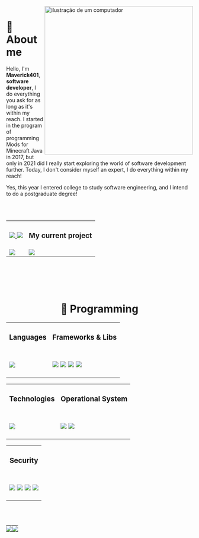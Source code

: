 <img src="https://raw.githubusercontent.com/MicaelliMedeiros/micaellimedeiros/master/image/computer-illustration.png" alt="ilustração de um computador" min-width="400px" max-width="400px" width="400px" align="right">
<h1>
  💠 About me
</h1>
<p align=left>
  Hello, I'm <strong>Maverick401</strong>, <strong>software developer</strong>, I do everything you ask for as long as it's within my reach. I started in the program of programming Mods for Minecraft Java in 2017, but only in 2021 did I really start exploring the world of software development further. Today, I don't consider myself an expert, I do everything within my reach!
</p>
<p align=left>
  Yes, this year I entered college to study software engineering, and I intend to do a postgraduate degree!
</p>
<br><br>



<div align=center>
  <table>
    <tr>
      <td>
        <h3 align=center>
          <a href="https://discord.com/users/461618792464646145" target="_blank">
            <img src="https://img.shields.io/badge/Discord-%235865F2.svg?style=for-the-badge&logo=discord&logoColor=white">
          </a>
          <a href="https://instagram.com/theswcy" target="_blank">
            <img src="https://img.shields.io/badge/Instagram-%23E4405F.svg?style=for-the-badge&logo=Instagram&logoColor=white">
          </a>
        </h3>
      </td>
      <td>
        <h3 align=center>My current project</h3>
      </td>
    </td>
    <tr>
      <td>
        <a href="https://discord.com/users/461618792464646145"><img src="https://lanyard.cnrad.dev/api/461618792464646145?bg=&theme=dark&showDisplayName=true" /></a>
      </td>
      <td>
      <a href="https://github.com/theswcy/rezet-sharp">
        <img align="center" src="https://github-readme-stats.vercel.app/api/pin/?username=theswcy&repo=rezet&show_icons=true&bg_color=0D1117,7e67ff,0D1117&text_color=0D1117&icon_color=0D1117&title_color=ffffff&count_private=false&hide_border=false&hide_title=false" />
      </a>
    </td>
    </tr>
  </table>
</div>
<br><br><br><br>



<h1 align=center>
  🧪 Programming
</h1>
<table align=center>
  <tr>
    <td>
      <h3 align=center>
        Languages
      </h3>
    </td>
    <td>
      <h3 align=center>
        Frameworks & Libs
      </h3>
    </td>
  </tr>
  <tr>
    <td>
      <h3>
        <img src="https://skillicons.dev/icons?i=cs,cpp,rust,java">
      </h3>
    </td>
    <td>
      <h3>
        <img src="https://img.shields.io/badge/.NET 9-512BD4?style=for-the-badge&logo=dotnet&logoColor=white">
        <img src="https://img.shields.io/badge/Blazor-512BD4?style=for-the-badge&logo=blazor&logoColor=white">
        <img src="https://img.shields.io/badge/tokio-CC0000.svg?style=for-the-badge&logo=rust&logoColor=white">
        <img src="https://img.shields.io/badge/Bootstrap-563D7C?style=for-the-badge&logo=bootstrap&logoColor=white">
      </h3>
    </td>
  </tr>
</table>
<table align=center>
  <tr>
    <td>
      <h3 align=center>
        Technologies
      </h3>
    </td>
    <td>
      <h3 align=center>
        Operational System
      </h3>
    </td>
  </tr>
  <tr>
    <td>
      <h3>
        <img src="https://skillicons.dev/icons?i=vscode,mongo,git,bash">
      </h3>
    </td>
    <td>
      <h3>
        <img src="https://img.shields.io/badge/Arch_Linux-1793D1?style=for-the-badge&logo=arch-linux&logoColor=white">
        <img src="https://img.shields.io/badge/Android-3DDC84?style=for-the-badge&logo=android&logoColor=white">
      </h3>
    </td>
  </tr>
</table>
<table align=center>
  <tr>
    <td>
      <h3 align=center>
        Security
      </h3>
    </td>
  </tr>
  <tr>
    <td>
      <h3 align=center>
        <img src="https://img.shields.io/badge/Black Arch-000000?style=for-the-badge&logo=arch-linux&logoColor=white">
        <img src="https://img.shields.io/badge/Wireshark-1679A7?style=for-the-badge&logo=Wireshark&logoColor=white">
        <img src="https://img.shields.io/badge/burpsuite-FF6633?style=for-the-badge&logo=burpsuite&logoColor=white">
        <img src="https://img.shields.io/badge/metasploit-2596CD?style=for-the-badge&logo=metasploit&logoColor=white">
      </h3>
    </td>
  </tr>
</table>
<br><br>




<table align=center>
  <td style="padding: 0; width=50%">
    <img src="https://github-readme-stats.vercel.app/api/?username=theswcy&show_icons=true&bg_color=0D1117,CC6FA1,3C1FBB&text_color=ffffff&icon_color=ffffff&title_color=ffffff&count_private=false&hide_border=false&hide_title=false" />
  </td>
  <td style="padding: 0; width=50%">
    <a href="https://github.com/theswcy"><img align="center" src="https://github-readme-stats.vercel.app/api/top-langs/?username=theswcy&show_icons=true&bg_color=0D1117,3C1FBB,CC6FA1&text_color=ffffff&icon_color=ffffff&title_color=ffffff&count_private=false&hide_border=false&hide_title=false" /></a>
  </td>
</table>
